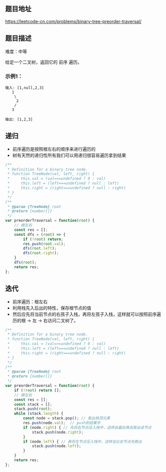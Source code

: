 ## 题目地址

https://leetcode-cn.com/problems/binary-tree-preorder-traversal/

## 题目描述

难度：中等

给定一个二叉树，返回它的 前序 遍历。

### 示例1：

```
输入: [1,null,2,3]  
   1
    \
     2
    /
   3 

输出: [1,2,3]
```

## 递归

- 前序遍历是按照根左右的顺序来进行遍历的
- 树有天然的递归性所有我们可以用递归很容易遍历拿到结果

```js
/**
 * Definition for a binary tree node.
 * function TreeNode(val, left, right) {
 *     this.val = (val===undefined ? 0 : val)
 *     this.left = (left===undefined ? null : left)
 *     this.right = (right===undefined ? null : right)
 * }
 */
/**
 * @param {TreeNode} root
 * @return {number[]}
 */
var preorderTraversal = function(root) {
    // 根左右
    const res = [];
    const dfs = (root) => {
        if (!root) return;
        res.push(root.val);
        dfs(root.left);
        dfs(root.right);
    }
    dfs(root);
    return res;
};
```

## 迭代

- 前序遍历：根左右
- 利用栈先入后出的特性，保存根节点的值
- 然后应先将当前节点的右孩子入栈，再将左孩子入栈，这样就可以按照前序遍历的根 → 左 → 右访问二叉树了。


```js
/**
 * Definition for a binary tree node.
 * function TreeNode(val, left, right) {
 *     this.val = (val===undefined ? 0 : val)
 *     this.left = (left===undefined ? null : left)
 *     this.right = (right===undefined ? null : right)
 * }
 */
/**
 * @param {TreeNode} root
 * @return {number[]}
 */
var preorderTraversal = function(root) {
    if (!root) return [];
    // 根左右
    const res = [];
    const stack = [];
    stack.push(root);
    while (stack.length) {
        const node = stack.pop(); // 取出栈顶元素
        res.push(node.val);  // push到结果中
        if (node.right) { // 先将右节点压入栈中，这样会最后再去取出该节点
            stack.push(node.right);
        }
        if (node.left) { // 再将左节点压入栈中，这样会比右节点先取出
            stack.push(node.left);
        }
    }
    return res;
};
```

